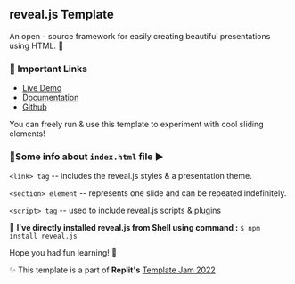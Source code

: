 ## reveal.js Template
An open - source framework for easily creating beautiful presentations using HTML. 🤯

### 🔗 Important Links
- [Live Demo](https://revealjs.com/)
- [Documentation](https://autonomousvision.github.io/slides/occupancy-flow/lib/reveal/)
- [Github](https://github.com/hakimel/reveal.js)

You can freely run & use this template to experiment with cool sliding elements!

### 📍Some info about `index.html` file ▶

`<link> tag` --  includes the reveal.js styles & a presentation theme.

`<section> element` -- represents one slide and can be repeated indefinitely.

`<script> tag` -- used to include reveal.js scripts & plugins

📌 **I've directly installed reveal.js from Shell using command :** 
`$ npm install reveal.js`


Hope you had fun learning! 🙂

✨ This template is a part of **Replit's** [Template Jam 2022](https://blog.replit.com/template-jam)